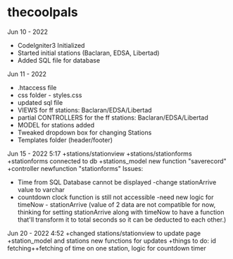# thecoolpals

Jun 10 - 2022
+ CodeIgniter3 Initialized
+ Started initial stations (Baclaran, EDSA, Libertad)
+ Added SQL file for database

Jun 11 - 2022
+ .htaccess file
+ css folder - styles.css
+ updated sql file
+ VIEWS for ff stations: Baclaran/EDSA/Libertad
+ partial CONTROLLERS for the ff stations: Baclaran/EDSA/Libertad 
+ MODEL for stations added
+ Tweaked dropdown box for changing Stations
+ Templates folder (header/footer)

Jun 15 - 2022 5:17 
+stations/stationview
+stations/stationforms
+stationforms connected to db
+stations_model new function "saverecord"
+controller newfunction "stationforms"
Issues:
- Time from SQL Database cannot be displayed
-change stationArrive value to varchar
- countdown clock function is still not accessible
-need new logic for timeNow - stationArrive (value of 2 data are not compatible for now, thinking for setting  stationArrive along with timeNow to have a function that'll transform it to total seconds so it can be deducted to each other.)

Jun 20 - 2022 4:52
+changed stations/stationview to update page
+station_model and stations new functions for updates
+things to do: 
            id fetching++fetching of time on one station, 
            logic for countdown timer